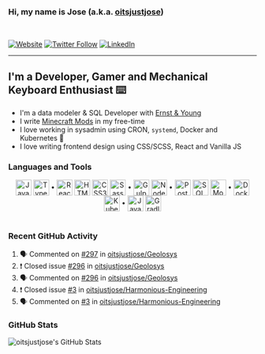 ### Hi, my name is Jose (a.k.a. [oitsjustjose](https://oitsjustjose.com))

<br />

[![Website](https://img.shields.io/badge/oitsjustjose.com-green?style=for-the-badge)](https://oitsjustjose.com)
[![Twitter Follow](https://img.shields.io/twitter/follow/oitsjustjose?color=1DA1F2&logo=twitter&style=for-the-badge)](https://twitter.com/intent/follow?original_referer=https%3A%2F%2Fgithub.com%2Foitsjustjose&screen_name=oitsjustjose)
[![LinkedIn](https://img.shields.io/badge/LinkedIn-blue?style=for-the-badge&logo=linkedin&labelColor=blue)](https://oitsjustjo.se/u/linkedin)

---

## I'm a Developer, Gamer and Mechanical Keyboard Enthusiast ⌨️

- I'm a data modeler & SQL Developer with [Ernst & Young](https://www.ey.com/)
- I write [Minecraft Mods](https://www.curseforge.com/members/oitsjustjose/projects) in my free-time
- I love working in sysadmin using CRON, `systemd`, Docker and Kubernetes 🐳
- I love writing frontend design using CSS/SCSS, React and Vanilla JS

### Languages and Tools

<center>
<div>
<img align="center" alt="JavaScript" width="32px" src="https://simpleicons.org/icons/javascript.svg" />
<img align="center" alt="TypeScript" width="32px" src="https://simpleicons.org/icons/typescript.svg" />
•
<img align="center" alt="React" width="32px" src="https://simpleicons.org/icons/react.svg" />
<img align="center" alt="HTML5" width="32px" src="https://simpleicons.org/icons/html5.svg" />
<img align="center" alt="CSS3" width="32px" src="https://simpleicons.org/icons/css3.svg" />
<img align="center" alt="Sass" width="32px" src="https://simpleicons.org/icons/sass.svg" />
•
<img align="center" alt="Gulp" width="32px" src="https://simpleicons.org/icons/gulp.svg" />
<img align="center" alt="Node.js" width="32px" src="https://simpleicons.org/icons/node-dot-js.svg" />
•
<img align="center" alt="PostgreSQL" width="32px" src="https://simpleicons.org/icons/postgresql.svg" />
<img align="center" alt="SQL" width="32px" height="32px" src="https://simpleicons.org/icons/microsoftsqlserver.svg" />
<img align="center" alt="MongoDB" width="32px" height="32px" src="https://simpleicons.org/icons/mongodb.svg" />
•
<img align="center" alt="Docker" width="32px" src="https://simpleicons.org/icons/docker.svg" />
<img align="center" alt="Kubernetes" width="32px" src="https://simpleicons.org/icons/kubernetes.svg" />
•
<img align="center" alt="Java" width="32px" src="https://simpleicons.org/icons/java.svg" />
<img align="center" alt="Gradle" width="32px" src="https://simpleicons.org/icons/gradle.svg" />
</div>
</center>

<br />

### Recent GitHub Activity

<!--START_SECTION:activity-->

1. 🗣 Commented on [#297](https://github.com/oitsjustjose/Geolosys/issues/297) in [oitsjustjose/Geolosys](https://github.com/oitsjustjose/Geolosys)
2. ❗️ Closed issue [#296](https://github.com/oitsjustjose/Geolosys/issues/296) in [oitsjustjose/Geolosys](https://github.com/oitsjustjose/Geolosys)
3. 🗣 Commented on [#296](https://github.com/oitsjustjose/Geolosys/issues/296) in [oitsjustjose/Geolosys](https://github.com/oitsjustjose/Geolosys)
4. ❗️ Closed issue [#3](https://github.com/oitsjustjose/Harmonious-Engineering/issues/3) in [oitsjustjose/Harmonious-Engineering](https://github.com/oitsjustjose/Harmonious-Engineering)
5. 🗣 Commented on [#3](https://github.com/oitsjustjose/Harmonious-Engineering/issues/3) in [oitsjustjose/Harmonious-Engineering](https://github.com/oitsjustjose/Harmonious-Engineering)
<!--END_SECTION:activity-->

### GitHub Stats

<img align="center" alt="oitsjustjose's GitHub Stats" src="https://github-readme-stats.codestackr.vercel.app/api?username=oitsjustjose&show_icons=true&hide_border=true&theme=tokyonight&count_private=true" />
